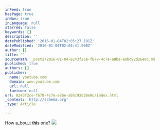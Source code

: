 ```yaml
---
inFeed: true
hasPage: true
inNav: true
inLanguage: null
starred: false
keywords: []
description: ''
datePublished: '2016-01-04T02:05:27.191Z'
dateModified: '2016-01-04T02:04:41.968Z'
author: []
title: ''
sourcePath: _posts/2016-01-04-8243f2ce-f678-4c7e-a8be-a0bc92d26e0c.md
published: true
authors: []
publisher:
  name: youtube.com
  domain: www.youtube.com
  url: null
  favicon: null
url: 8243f2ce-f678-4c7e-a8be-a0bc92d26e0c/index.html
_context: 'http://schema.org'
_type: Article

---
```

How a_bou_t t**hi**s one?
![](https://i.ytimg.com/vi_webp/yi3DpK3NwuI/mqdefault.webp)